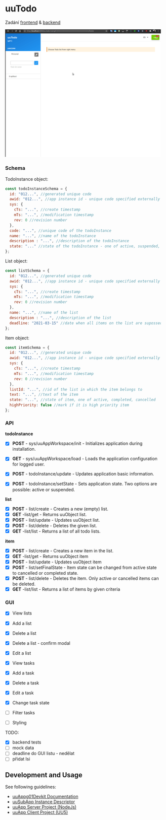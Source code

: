 # uuTodo

Zadání [frontend](https://uuapp.plus4u.net/uu-bookkit-maing01/78462435-bbbfbad5d130488e85ccad7d34b61a22/book/page?code=67586767) 
& [backend](https://uuapp.plus4u.net/uu-bookkit-maing01/bbbfbad5d130488e85ccad7d34b61a22/book/page?code=uuToDo_uuSubApp) 

![demo](demo.gif)

### Schema

TodoInstance object:
```js
const todoInstanceSchema = {
  id: "012...", //generated unique code
  awid: "012...", //app instance id - unique code specified externally
  sys: {
    cTs: "...", //create timestamp
    mTs: "...", //modification timestamp
    rev: 0 //revision number
  },
  code: "...", //unique code of the todoInstance
  name: "...", //name of the todoInstance
  description : "...", //description of the todoInstance
  state: "..." //state of the todoInstance - one of active, suspended, closed
};
```

List object:
```js
const listSchema = {
  id: "012...", //generated unique code
  awid: "012...", //app instance id - unique code specified externally
  sys: {
    cTs: "...", //create timestamp
    mTs: "...", //modification timestamp
    rev: 0 //revision number
  },
  name: "...", //name of the list
  description : "...", //description of the list
  deadline: "2021-03-15" //date when all items on the list are supossed to be done
};
```

Item object: 
```js
const itemSchema = {
  id: "012...", //generated unique code
  awid: "012...", //app instance id - unique code specified externally
  sys: {
    cTs: "...", //create timestamp
    mTs: "...", //modification timestamp
    rev: 0 //revision number
  },
  listId: "...", //id of the list in which the item belongs to
  text: "...", //text of the item
  state: "...", //state of item, one of active, completed, cancelled 
  highPriority: false //mark if it is high priority item
};
```

### API

**todoInstance**
- [x] **POST** - sys/uuAppWorkspace/init - Initializes application during installation.
- [x] **GET** - sys/uuAppWorkspace/load - Loads the application configuration for logged user.
- [x] **POST** - todoInstance/update - Updates application basic information.
- [x] **POST** - todoInstance/setState - Sets application state. Two options are possible: active or suspended.


**list**
 
- [x] **POST** - list/create - Creates a new (empty) list.
- [x] **GET** -list/get - Returns uuObject list.
- [x] **POST** - list/update - Updates uuObject list.
- [x] **POST** - list/delete - Deletes the given list.
- [x] **GET** -list/list - Returns a list of all todo lists.

**item**

- [x] **POST** - list/create - Creates a new item in the list.
- [x] **GET** -list/get - Returns uuObject item
- [x] **POST** - list/update - Updates uuObject item
- [x] **POST** - list/setFinalState - Item state can be changed from active state to cancelled or completed state.
- [x] **POST** - list/delete - Deletes the item. Only active or cancelled items can be deleted.
- [x] **GET** -list/list - Returns a list of items by given criteria

### GUI
- [x] View lists
- [x] Add a list
- [x] Delete a list
- [x] Delete a list - confirm modal
- [x] Edit a list
- [x] View tasks
- [x] Add a task
- [x] Delete a task
- [x] Edit a task
- [x] Change task state
- [ ] Filter tasks
- [ ] Styling






TODO:
- [x] backend tests
- [ ] mock data
- [ ] deadline do GUI listu - nedělat
- [ ] přidat lsi

## Development and Usage

See following guidelines:

- [uuAppg01Devkit Documentation](https://uuapp.plus4u.net/uu-bookkit-maing01/e884539c8511447a977c7ff070e7f2cf/book)
- [uuSubApp Instance Descriptor](https://uuapp.plus4u.net/uu-bookkit-maing01/289fcd2e11d34f3e9b2184bedb236ded/book/page?code=uuSubAppInstanceDescriptor)
- [uuApp Server Project (NodeJs)](https://uuapp.plus4u.net/uu-bookkit-maing01/2590bf997d264d959b9d6a88ee1d0ff5/book/page?code=getStarted)
- [uuApp Client Project (UU5)](https://uuapp.plus4u.net/uu-bookkit-maing01/ed11ec379073476db0aa295ad6c00178/book/page?code=getStartedHooks)
